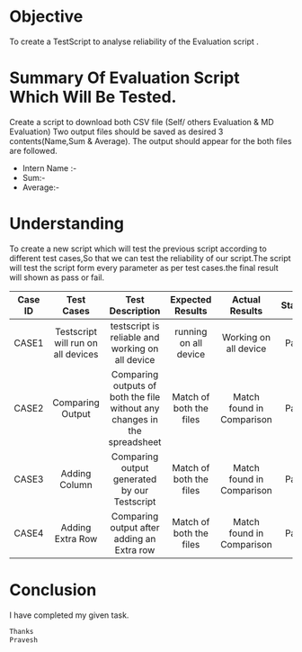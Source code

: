 # Objective
  
   To create a TestScript to analyse reliability of the Evaluation script .
  
  # Summary Of Evaluation Script Which Will Be Tested.
  
 Create a script to download both CSV file (Self/ others Evaluation & MD Evaluation) Two output files should be saved as desired 3 contents(Name,Sum & Average). The output should appear for the both files are followed.
  - Intern Name :-
  - Sum:-
  - Average:-

# Understanding
To create a new script which will test the previous script according to different test cases,So that we can test the reliability of our script.The script will test the script form every parameter as per test cases.the final result will shown as pass or fail.

|Case ID |   Test Cases |   Test Description|  Expected Results |  Actual Results | Status  |
| :------------: | :------------: | :------------: | :------------: | :------------: | :------------: |
|CASE1| Testscript will run on all devices| testscript is reliable and working on all device| running on all device | Working on all device | Pass|
|CASE2|  Comparing Output | Comparing outputs of both the file without any changes in the spreadsheet| Match of both the files  | Match found in Comparison  |  Pass |
|CASE3| Adding Column | Comparing output generated by our Testscript   |Match of both the files | Match found in Comparison  |  Pass |
|CASE4| Adding Extra Row  |  Comparing output after adding an Extra row | Match of both the files  | Match found in Comparison |  Pass |

# Conclusion
I have completed my given task.

```sh
Thanks
Pravesh
```
